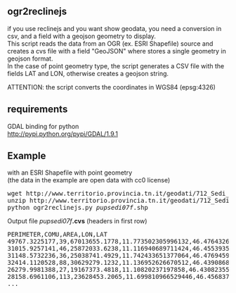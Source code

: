 ogr2reclinejs
-------------
if you use reclinejs and you want show geodata, you need a conversion in csv, and a field with a geojson geometry to display.
<br>This script reads the data from an OGR (ex. ESRI Shapefile) source and creates a cvs file with a field "GeoJSON" where stores a single geometry in geojson format.
<br>
In the case of point geometry type, the script generates a CSV file with the fields LAT and LON, otherwise creates a geojson string.

ATTENTION:
the script converts the coordinates in WGS84 (epsg:4326)

requirements
------------
GDAL binding for python<br>
http://pypi.python.org/pypi/GDAL/1.9.1

Example
-------
with an ESRI Shapefile with point geometry<br>
(the data in the example are open data with cc0 license)
<pre>
wget http://www.territorio.provincia.tn.it/geodati/712_Sedi_comunali_della_PAT__pup__12_12_2011.zip
unzip http://www.territorio.provincia.tn.it/geodati/712_Sedi_comunali_della_PAT__pup__12_12_2011.zip
python ogr2reclinejs.py <i>pupsedi07f</i>.shp
</pre>

Output file <i>pupsedi07f</i><strong>.cvs</strong>
(headers in first row)
<pre>
PERIMETER,COMU,AREA,LON,LAT
49767.3225177,39,67013655.1778,11.773502305996132,46.47643262636006
31015.9257141,46,25872033.6238,11.116940689711424,46.45539355182122
31148.5732236,36,25038741.4929,11.742433651377064,46.47694596119694
32414.1120528,88,30629279.1232,11.136952626670512,46.43908681182543
26279.9981388,27,19167373.4818,11.10820237197858,46.430823557150056
28158.6961106,113,23628453.2065,11.699810966529446,46.45683741870301
...
</pre>